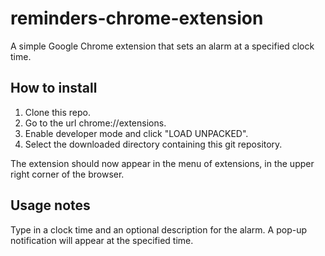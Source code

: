 # reminders-chrome-extension
A simple Google Chrome extension that sets an alarm at a specified clock time.

## How to install
1. Clone this repo. 
2. Go to the url chrome://extensions.
3. Enable developer mode and click "LOAD UNPACKED". 
4. Select the downloaded directory containing this git repository.

The extension should now appear in the menu of extensions, in the upper right corner of the browser.

## Usage notes
Type in a clock time and an optional description for the alarm. A pop-up notification will appear at the specified time.